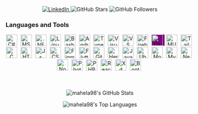 


<p align="center">
<a href="https://www.linkedin.com/in/chandima-mahela-siriwardana">
  <img src="https://img.shields.io/badge/-LinkedIn-0e76a8?style=flat-square&logo=Linkedin&logoColor=white" alt="LinkedIn" />
</a>
  <img src="https://img.shields.io/github/stars/mahela98?style=social" alt="GitHub Stars" />
  <img src="https://img.shields.io/github/followers/mahela98?style=social" alt="GitHub Followers" />
</p>

 ### Languages and Tools
 <div align="center" >
 <img src="https://cdn.jsdelivr.net/gh/devicons/devicon/icons/csharp/csharp-original.svg" title="C#" alt="C#" width="30px" style="padding-right: 1%;" />
<img src="https://cdn.jsdelivr.net/gh/devicons/devicon/icons/microsoftsqlserver/microsoftsqlserver-plain-wordmark.svg" title="MSSQL" alt="MSSQL" width="30px" style="padding-right: 1%;" />
<img src="https://cdn.jsdelivr.net/gh/devicons/devicon/icons/dotnetcore/dotnetcore-original.svg" title=".NET" alt=".NET" width="30px" style="padding-right: 1%;" />
<img src="https://cdn.jsdelivr.net/gh/devicons/devicon/icons/linux/linux-original.svg" title="Linux" alt="Linux" width="30px" style="padding-right: 1%;" />
<img src="https://cdn.jsdelivr.net/gh/devicons/devicon/icons/bash/bash-original.svg" title="Bash" alt="Bash" width="30px" style="padding-right: 1%;" />
<img src="https://cdn.jsdelivr.net/gh/devicons/devicon/icons/android/android-original.svg" title="Android" alt="Android" width="30px" style="padding-right: 1%;" />
<img src="https://cdn.jsdelivr.net/gh/devicons/devicon/icons/typescript/typescript-original.svg" title="TypeScript" alt="TypeScript" width="30px" style="padding-right: 1%;" />
<img src="https://cdn.jsdelivr.net/gh/devicons/devicon/icons/visualstudio/visualstudio-plain.svg" title="Visual Studio" alt="Visual Studio" width="30px" style="padding-right: 1%;" />
<img src="https://cdn.jsdelivr.net/gh/devicons/devicon/icons/vscode/vscode-original.svg" title="VS Code" alt="VS Code" width="30px" style="padding-right: 1%;" />
<img src="https://cdn.jsdelivr.net/gh/devicons/devicon/icons/firebase/firebase-plain-wordmark.svg" title="Firebase" alt="Firebase" width="30px" style="padding-right: 1%;" />
<img src="https://cdn.jsdelivr.net/gh/devicons/devicon/icons/github/github-original.svg" title="GitHub Workflows" alt="GitHub Workflows" width="30px" style="padding-right: 1%; background-color: purple;" />
<img src="https://cdn.jsdelivr.net/gh/devicons/devicon/icons/materialui/materialui-original.svg" title="MUI" alt="MUI" width="30px" style="padding-right: 1%;" />
<img src="https://cdn.jsdelivr.net/gh/devicons/devicon/icons/tailwindcss/tailwindcss-plain.svg" title="Tailwind CSS" alt="Tailwind CSS" width="30px" style="padding-right: 1%;" />
<img src="https://cdn.jsdelivr.net/gh/devicons/devicon/icons/c/c-original.svg"    title="C" alt="C"  width="30px" style="padding-right: 1%;" />
<img src="https://cdn.jsdelivr.net/gh/devicons/devicon/icons/html5/html5-plain-wordmark.svg"    title="HTML" alt="HTML"  width="30px" style="padding-right: 1%;" />
<img src="https://cdn.jsdelivr.net/gh/devicons/devicon/icons/javascript/javascript-plain.svg"   title="Js" alt="Js"  width="30px" style="padding-right: 1%;" />
<img src="https://cdn.jsdelivr.net/gh/devicons/devicon/icons/css3/css3-plain-wordmark.svg"    title="CSS" alt="CSS"  width="30px" style="padding-right: 1%;" />
 <img src="https://cdn.jsdelivr.net/gh/devicons/devicon/icons/figma/figma-original.svg"    title="Figma" alt="Figma"  width="30px" style="padding-right: 1%;"/>
<img src="https://cdn.jsdelivr.net/gh/devicons/devicon/icons/flutter/flutter-original.svg"   title="Flutter" alt="Flutter"  width="30px" style="padding-right: 1%;" />
<img src="https://cdn.jsdelivr.net/gh/devicons/devicon/icons/git/git-plain.svg"   title="Git" alt="Git"  width="30px" style="padding-right: 1%;" />
<img src="https://cdn.jsdelivr.net/gh/devicons/devicon/icons/heroku/heroku-original-wordmark.svg"    title="Heroku" alt="Heroku"  width="30px" style="padding-right: 1%;"/>
<img src="https://cdn.jsdelivr.net/gh/devicons/devicon/icons/java/java-original-wordmark.svg"   title="Java" alt="Java"  width="30px" style="padding-right: 1%;" />
<img src="https://cdn.jsdelivr.net/gh/devicons/devicon/icons/linux/linux-original.svg"    title="Ubuntu" alt="Ubuntu"  width="30px" style="padding-right: 1%;"/>
<img src="https://cdn.jsdelivr.net/gh/devicons/devicon/icons/mongodb/mongodb-original-wordmark.svg"    title="MongoDB" alt="MongoDB"  width="30px" style="padding-right: 1%;"/>
<img src="https://cdn.jsdelivr.net/gh/devicons/devicon/icons/mysql/mysql-original-wordmark.svg"    title="MySQL" alt="MySQL"  width="30px" style="padding-right: 1%;"/>
<img src="https://cdn.jsdelivr.net/gh/devicons/devicon/icons/nestjs/nestjs-plain.svg"   title="NestJS" alt="NestJS"  width="30px" style="padding-right: 1%;" />
<img src="https://cdn.jsdelivr.net/gh/devicons/devicon/icons/nodejs/nodejs-plain-wordmark.svg"   title="NodeJS" alt="NodeJS"  width="30px" style="padding-right: 1%;" />
<img src="https://cdn.jsdelivr.net/gh/devicons/devicon/icons/photoshop/photoshop-plain.svg"   title="Photoshop" alt="Photoshop"  width="30px" style="padding-right: 1%;" />
<img src="https://cdn.jsdelivr.net/gh/devicons/devicon/icons/php/php-plain.svg"    title="PHP" alt="PHP"  width="30px" style="padding-right: 1%;"/>
<img src="https://cdn.jsdelivr.net/gh/devicons/devicon/icons/react/react-original.svg"    title="React" alt="React"  width="30px" style="padding-right: 1%;"/>
<img src="https://cdn.jsdelivr.net/gh/devicons/devicon/icons/xd/xd-line.svg"   title="Xd" alt="Xd"  width="30px" style="padding-right: 1%;" />
<img src="https://cdn.jsdelivr.net/gh/devicons/devicon/icons/bootstrap/bootstrap-original.svg"    title="Bootstrap" alt="Bootstrap"  width="30px" style="padding-right: 1%;"/>



</div>
</br>
</br>


<p align="center">
  <img src="https://github-readme-stats.vercel.app/api?username=mahela98&count_private=true&include_all_commits=true&line_height=24&show_icons=true&theme=tokyonight" alt="mahela98's GitHub Stats" />
</p>

<p align="center">
  <img src="https://github-readme-stats.vercel.app/api/top-langs/?username=mahela98&layout=compact&langs_count=6&theme=tokyonight&hide=php,java" alt="mahela98's Top Languages" />
</p>

<br />

<br />
